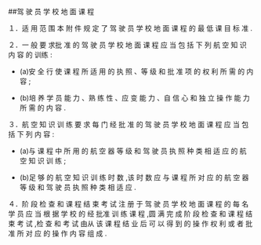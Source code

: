 ##驾 驶 员 学 校 地 面 课 程

１．适 用 范 围 本 附 件 规 定 了 驾 驶 员 学 校 地 面 课 程 的 最 低 课 目 标 准 .

２．一 般 要 求批 准 的 驾 驶 员 学 校 地 面 课 程 应 当 包 括 下 列 航 空 知 识 内 容 的 训练 :

- (a)安 全 行 使 课 程 所 适 用 的 执 照 、等 级 和 批 准 项 的 权 利 所 需 的 内 容 ;

- (b)培 养 学 员 能 力 、熟 练 性 、应 变 能 力 、自 信 心 和 独 立 操 作 能 力 所 需 的 内 容 .

３．航 空 知 识 训 练 要 求 每 门 经 批 准 的 驾 驶 员 学 校 地 面 课 程 应 当 包 括 下 列 内 容 :

- (a)与 课 程 中 所 用 的 航 空 器 等 级 和 驾 驶 员 执 照 种 类 相 适 应 的 航 空 知 识 训 练 ; 

- (b)足 够 的 航 空 知 识 训 练 时 数 ,该 时 数 应 与 课 程 所 对 应 的 航 空 器 等 级 和 驾 驶 员 执 照 种 类 相 适 应 .

４．阶 段 检 查 和 课 程 结 束 考 试 注 册 于 驾 驶 员 学 校 地 面 课 程 的 每 名 学 员 应 当 根 据 学 校 的 经 批准 训 练 课 程 ,圆 满 完 成 阶 段 检 查 和 课 程 结 束 考 试 ,检 查 和 考 试 由从 该 课 程 结 业 后 可 以 得 到 的 操 作 权 利 或 者 批 准 所 对 应 的 操 作 内 容 组 成 . 
